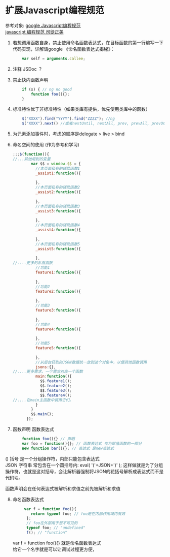 扩展Javascript编程规范
=== 

参考对象: [google Javascript编程规范]()  
		[javascript 编程规范 司徒正美](http://www.cnblogs.com/rubylouvre/archive/2011/04/02/2003151.html)

1. 若想调用函数自身，禁止使用命名函数表达式，在目标函数的第一行编写一下代码实现，详解请google 《命名函数表达式揭秘》：  
	```javascript
		var self = arguments.callee;
	```

2. 注释 JSDoc ？


3. 禁止快内函数声明  
	```javascript
		if (x) { // ng no good
			function foo(){};
		}
	```

4. 标准特性优于非标准特性（如果类库有提供，优先使用类库中的函数）  
	```javascript
		$("XXXX").find("YYYY").find("ZZZZ"); //ng
		$("XXXX").next() //或者nextUntil, nextAll, prev, prevAll, prevUntl, children, closest, siblings
	```

5. 为元素添加事件时，考虑的顺序是delegate > live > bind

6. 命名空间的使用 (作为参考和学习)
	```javascript
	;;;$(function(){
	//...其他用到的变量
	        var $$ = window.$$ = {
	          //本页面私有的辅助函数1
	          _assist1:function(){
	 
	          },
	          //本页面私有的辅助函数2
	          _assist2:function(){
	 
	          },
	          //本页面私有的辅助函数3
	          _assist3:function(){
	 
	          },
	          //本页面私有的辅助函数4
	          _assist4:function(){
	 
	          },
	          //本页面私有的辅助函数5
	          _assist5:function(){
	 
	          },
	//....更多的私有函数
	          //功能1
	          feature1:function(){
	 
	          },
	          //功能2
	          feature2:function(){
	 
	          },
	          //功能3
	          feature3:function(){
	 
	          },
	          //功能4
	          feature4:function(){
	 
	          },
	          //功能5
	          feature5:function(){
	 
	          },
	          //从后台获取的JSON数据统一放到这个对象中，以便其他函数调用
	          jsons:{},
	//....更多需求，一个需求对应一个函数
	          main:function(){
	            $$.feature1();
	            $$.feature2();
	            $$.feature3();
	            $$.feature4();
	//....在main主函数中调用它们。
	          }
	        }
	        $$.main();
	      });
	```

7. 函数声明 函数表达式
	```javascript
		function foo(){} // 声明
		var foo = function(){}; // 函数表达式 作为赋值函数的一部分  
		new function bar(){}; // 表达式 是new表达式  
	```
() 括号 是一个分组操作符，内部只能包含表达式  
JSON 字符串 常包含在一个圆括号内: eval( '('+JSON+')' ); 这样做就是为了分组操作符，也就是这对括号，会让解析器强制将JSON的花括号解析成表达式而不是代码块。

函数声明会在任何表达式被解析和求值之前先被解析和求值

8. 命名函数表达式
	```javascript
		 var f = function foo(){
		    return typeof foo; // foo是在内部作用域内有效
		  };
		  // foo在外部用于是不可见的
		  typeof foo; // "undefined"
		  f(); // "function"
	 ```

	 var f = function foo(){} 就是命名函数表达式  
	 给它一个名字就是可以让调试过程更方便，